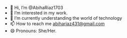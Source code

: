 - 👋 Hi, I’m @AbihaRiaz1703
- 👀 I’m interested in my work.
- 🌱 I’m currently understanding the world of technology
- 📫 How to reach me abihariaz431@gmail.com
- 😄 Pronouns: She/Her.

<!---
AbihaRiaz1703/AbihaRiaz1703 is a ✨ special ✨ repository because its `README.md` (this file) appears on your GitHub profile.
You can click the Preview link to take a look at your changes.
--->
